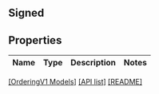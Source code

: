 ## Signed

## Properties

Name | Type | Description | Notes
------------ | ------------- | ------------- | -------------

[[OrderingV1 Models]](../) [[API list]](../../Api) [[README]](../../../README.md)
